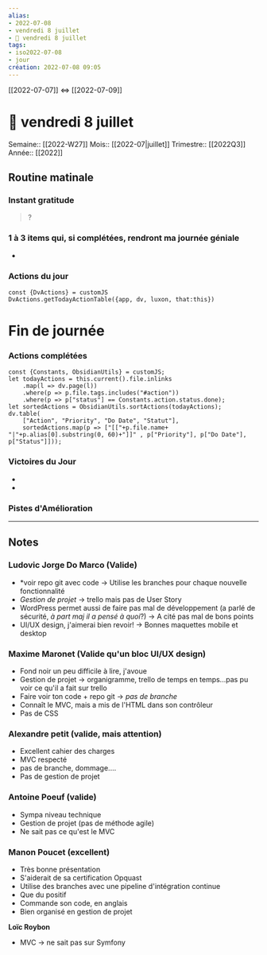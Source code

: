 ```yaml
---
alias:
- 2022-07-08
- vendredi 8 juillet
- 🌄 vendredi 8 juillet
tags:
- iso2022-07-08
- jour
création: 2022-07-08 09:05
---
```

[[2022-07-07]] <=> [[2022-07-09]]

# 🌄 vendredi 8 juillet
Semaine:: [[2022-W27]]
Mois:: [[2022-07|juillet]]
Trimestre:: [[2022Q3]]
Année:: [[2022]]

## Routine matinale

### Instant gratitude
> ?

### 1 à 3 items qui, si complétées, rendront ma journée géniale
- 

### Actions du jour
 ```dataviewjs
const {DvActions} = customJS
DvActions.getTodayActionTable({app, dv, luxon, that:this})
```



# Fin de journée
### Actions complétées

```dataviewjs
const {Constants, ObsidianUtils} = customJS;
let todayActions = this.current().file.inlinks
    .map(l => dv.page(l))
    .where(p => p.file.tags.includes("#action"))
    .where(p => p["status"] == Constants.action.status.done);
let sortedActions = ObsidianUtils.sortActions(todayActions);
dv.table(
	["Action", "Priority", "Do Date", "Statut"],
    sortedActions.map(p => ["[["+p.file.name+ "|"+p.alias[0].substring(0, 60)+"]]" , p["Priority"], p["Do Date"], p["Status"]]));
```

### Victoires du Jour
-
-

### Pistes d'Amélioration



---

## Notes


### Ludovic Jorge Do Marco (Valide)
- *voir repo git avec code -> Utilise les branches pour chaque nouvelle fonctionnalité
- *Gestion de projet* -> trello mais pas de User Story
- WordPress permet aussi de faire pas mal de développement (a parlé de sécurité, *à part maj il a pensé à quoi*?) -> A cité pas mal de bons points
- UI/UX design, j'aimerai bien revoir! -> Bonnes maquettes mobile et desktop

### Maxime Maronet (Valide qu'un bloc UI/UX design)
- Fond noir un peu difficile à lire, j'avoue
- Gestion de projet -> organigramme, trello de temps en temps...pas pu voir ce qu'il a fait sur trello
- Faire voir ton code + repo git -> *pas de branche*
- Connaît le MVC, mais a mis de l'HTML dans son contrôleur
- Pas de CSS

### Alexandre petit (valide, mais attention)
- Excellent cahier des charges
- MVC respecté
- pas de branche, dommage....
- Pas de gestion de projet

### Antoine Poeuf (valide)
- Sympa niveau technique
- Gestion de projet (pas de méthode agile)
- Ne sait pas ce qu'est le MVC


### Manon Poucet (excellent)
- Très bonne présentation
- S'aiderait de sa certification Opquast
- Utilise des branches avec une pipeline d'intégration continue
- Que du positif
- Commande son code, en anglais
- Bien organisé en gestion de projet

**Loïc Roybon**
- MVC -> ne sait pas sur Symfony
